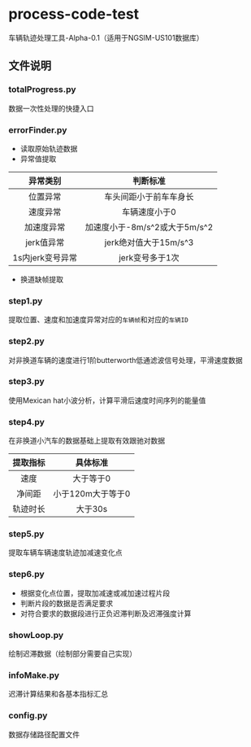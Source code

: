 # process-code-test

车辆轨迹处理工具-Alpha-0.1（适用于NGSIM-US101数据库）

## 文件说明

### totalProgress.py

数据一次性处理的快捷入口

### errorFinder.py

* 读取原始轨迹数据
* 异常值提取

|     异常类别     |           判断标准            |
| :--------------: | :---------------------------: |
|     位置异常     |    车头间距小于前车车身长     |
|     速度异常     |         车辆速度小于0         |
|    加速度异常    | 加速度小于-8m/s^2或大于5m/s^2 |
|    jerk值异常    |     jerk绝对值大于15m/s^3     |
| 1s内jerk变号异常 |        jerk变号多于1次        |

* 换道缺帧提取

### step1.py

提取位置、速度和加速度异常对应的`车辆帧`和对应的`车辆ID`

### step2.py

对非换道车辆的速度进行1阶butterworth低通滤波信号处理，平滑速度数据

### step3.py

使用Mexican hat小波分析，计算平滑后速度时间序列的能量值

### step4.py

在非换道小汽车的数据基础上提取有效跟驰对数据

|     提取指标     |           具体标准            |
| :--------------: | :---------------------------: |
|     速度         |    大于等于0     |
|     净间距       |    小于120m大于等于0          |
|    轨迹时长  | 大于30s |

### step5.py

提取车辆车辆速度轨迹加减速变化点

### step6.py

* 根据变化点位置，提取加减速或减加速过程片段
* 判断片段的数据是否满足要求
* 对符合要求的数据段进行正负迟滞判断及迟滞强度计算

### showLoop.py

绘制迟滞数据（绘制部分需要自己实现）

### infoMake.py

迟滞计算结果和各基本指标汇总

### config.py

数据存储路径配置文件




